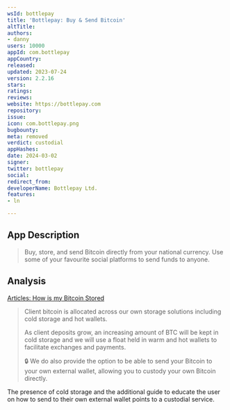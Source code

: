 ```yaml
---
wsId: bottlepay
title: 'Bottlepay: Buy & Send Bitcoin'
altTitle: 
authors:
- danny
users: 10000
appId: com.bottlepay
appCountry: 
released: 
updated: 2023-07-24
version: 2.2.16
stars: 
ratings: 
reviews: 
website: https://bottlepay.com
repository: 
issue: 
icon: com.bottlepay.png
bugbounty: 
meta: removed
verdict: custodial
appHashes: 
date: 2024-03-02
signer: 
twitter: bottlepay
social: 
redirect_from: 
developerName: Bottlepay Ltd.
features:
- ln

---
```


## App Description 

> Buy, store, and send Bitcoin directly from your national currency. Use some of your favourite social platforms to send funds to anyone.

## Analysis 

[Articles: How is my Bitcoin Stored](https://help.bottlepay.com/en/articles/4772533-how-is-my-bitcoin-stored)

> Client bitcoin is allocated across our own storage solutions including cold storage and hot wallets.
>
> As client deposits grow, an increasing amount of BTC will be kept in cold storage and we will use a float held in warm and hot wallets to facilitate exchanges and payments. 
>
> 🔒 We do also provide the option to be able to send your Bitcoin to your own external wallet, allowing you to custody your own Bitcoin directly. 

The presence of cold storage and the additional guide to educate the user on how to send to their own external wallet points to a custodial service.


